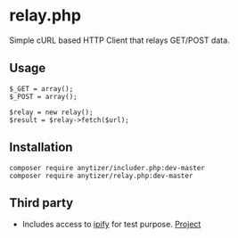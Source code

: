 # relay.php

Simple cURL based HTTP Client that relays GET/POST data.


## Usage

	$_GET = array();
	$_POST = array();
	
	$relay = new relay();
	$result = $relay->fetch($url);


## Installation

	composer require anytizer/includer.php:dev-master
	composer require anytizer/relay.php:dev-master


## Third party

 * Includes access to [ipify](https://www.ipify.org) for test purpose. [Project](https://github.com/rdegges/ipify-api)
